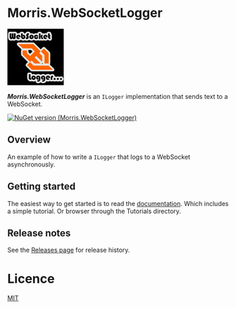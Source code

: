 # Morris.WebSocketLogger
![](./Images/small-logo.png)

***Morris.WebSocketLogger*** is an `ILogger` implementation that sends text to a WebSocket.

[![NuGet version (Morris.WebSocketLogger)](https://img.shields.io/nuget/v/Morris.WebSocketLogger.svg?style=flat-square)](https://www.nuget.org/packages/Reducible/)

## Overview

An example of how to write a `ILogger` that logs to a WebSocket asynchronously.


## Getting started

The easiest way to get started is to read the [documentation](./Docs/README.md).
Which includes a simple tutorial. Or browser through the Tutorials directory.

## Release notes
See the [Releases page](./Docs/releases.md) for release history.

# Licence
[MIT](https://opensource.org/licenses/MIT)
